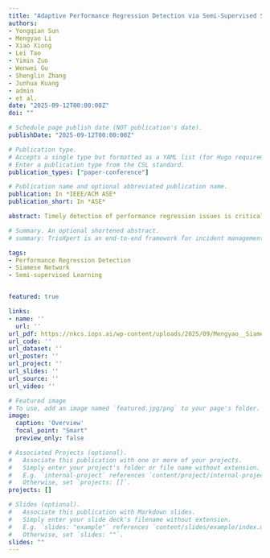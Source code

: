 ```yaml
---
title: "Adaptive Performance Regression Detection via Semi-Supervised Siamese Learning"
authors:
- Yongqian Sun
- Mengyao Li
- Xiao Xiong
- Lei Tao
- Yimin Zuo
- Wenwei Gu
- Shenglin Zhang
- Junhua Kuang
- admin
- et al.
date: "2025-09-12T00:00:00Z"
doi: ""

# Schedule page publish date (NOT publication's date).
publishDate: "2025-09-12T00:00:00Z"

# Publication type.
# Accepts a single type but formatted as a YAML list (for Hugo requirements).
# Enter a publication type from the CSL standard.
publication_types: ["paper-conference"]

# Publication name and optional abbreviated publication name.
publication: In *IEEE/ACM ASE*
publication_short: In *ASE*

abstract: Timely detection of performance regression issues is critical to ensuring the stability and user experience of software systems. Traditional methods often rely on high-quality annotated data or data distribution assumptions, which cannot effectively adapt to performance changes in dynamic workload environments. To solve this problem, we propose DynamicRegress, a performance regression detection method based on Siamese network and semisupervised learning. DynamicRegress integrates multi-dimensional key performance indicators (KPIs) with workload context to accurately characterize system states and detect performance regressions in real-time. By employing a dual weight-shared LSTM network, DynamicRegress reduces training complexity while retaining strong feature extraction capabilities. Data augmentation and a weighted loss function are incorporated to enhance the learning of minority regression cases, mitigating the class imbalance issue. Additionally, a semi-supervised learning strategy generates high-quality pseudo-labels to expand the training dataset, effectively addressing the challenge of limited labeled data. Experiments on production data from a top-tier global cloud service provider demonstrate that DynamicRegress achieves a superior F1 Score of 0.958 (outperforming the best baseline method by 0.282) while maintaining a low detection latency of 0.006 seconds per KPI pair. DynamicRegress provides a robust adaptive solution for performance regression detection in dynamic and complex software systems, and we have made the code publicly available to facilitate further research.

# Summary. An optional shortened abstract.
# summary: TrioXpert is an end-to-end framework for incident management in microservice systems that leverages multimodal data and LLM-based collaborative reasoning to handle AD, FT, and RCL tasks with high interpretability. It significantly outperforms baselines across multiple benchmarks.

tags:
- Performance Regression Detection
- Siamese Network
- Semi-supervised Learning


featured: true

links:
- name: ''
  url: ''
url_pdf: https://nkcs.iops.ai/wp-content/uploads/2025/09/Mengyao__SiameseLSTM.pdf
url_code: ''
url_dataset: ''
url_poster: ''
url_project: ''
url_slides: ''
url_source: ''
url_video: ''

# Featured image
# To use, add an image named `featured.jpg/png` to your page's folder. 
image:
  caption: 'Overview'
  focal_point: "Smart"
  preview_only: false

# Associated Projects (optional).
#   Associate this publication with one or more of your projects.
#   Simply enter your project's folder or file name without extension.
#   E.g. `internal-project` references `content/project/internal-project/index.md`.
#   Otherwise, set `projects: []`.
projects: []

# Slides (optional).
#   Associate this publication with Markdown slides.
#   Simply enter your slide deck's filename without extension.
#   E.g. `slides: "example"` references `content/slides/example/index.md`.
#   Otherwise, set `slides: ""`.
slides: ""
---
```



<!-- {{% callout note %}}
Create your slides in Markdown - click the *Slides* button to check out the example.
{{% /callout %}}

Add the publication's **full text** or **supplementary notes** here. You can use rich formatting such as including [code, math, and images](https://docs.hugoblox.com/content/writing-markdown-latex/). -->
